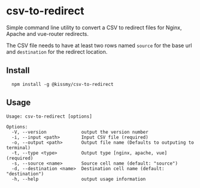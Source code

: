 # csv-to-redirect

Simple command line utility to convert a CSV to redirect files for Nginx, Apache and vue-router redirects.

The CSV file needs to have at least two rows named `source` for the base url and `destination` for the redirect location.

## Install

```
  npm install -g @kissmy/csv-to-redirect
```

## Usage

```
Usage: csv-to-redirect [options]

Options:
  -V, --version             output the version number
  -i, --input <path>        Input CSV file (required)
  -o, --output <path>       Output file name (Defaults to outputing to terminal)
  -t, --type <type>         Output type [nginx, apache, vue] (required)
  -s, --source <name>       Source cell name (default: "source")
  -d, --destination <name>  Destination cell name (default: "destination")
  -h, --help                output usage information
```

